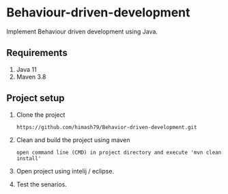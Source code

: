 # Behaviour-driven-development
Implement Behaviour driven development using Java.

## Requirements

01) Java 11
02) Maven 3.8 

## Project setup

01) Clone the project

		https://github.com/himash79/Behavior-driven-development.git
    
03) Clean and build the project using maven

		open command line (CMD) in project directory and execute 'mvn clean install'
    
04) Open project using intelij / eclipse.
		
05) Test the senarios.
